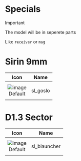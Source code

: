 # Specials

> [!IMPORTANT]
> The model will be in seperete parts
>
> Like `receiver` or `mag`



# Sirin 9mm

| Icon | Name |
| :--: | :--: | 
| | | | | 
![image](https://github.com/user-attachments/assets/b1a907a8-fac5-45ca-9f50-5c92c925b609)<br> Default | sl_goslo | 
| | | | | 



# D1.3 Sector

| Icon | Name |
| :--: | :--: | 
| | | | | 
![image](https://github.com/user-attachments/assets/3c5cd600-80f7-4154-810c-42d9459d7593)<br> Default | sl_blauncher | 
| | | | | 














